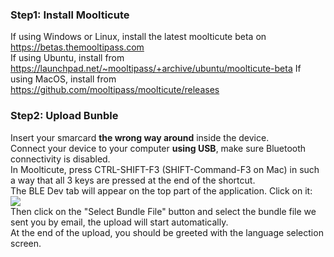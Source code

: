 ### [](#header-3)Step1: Install Moolticute  
If using Windows or Linux, install the latest moolticute beta on https://betas.themooltipass.com  
If using Ubuntu, install from https://launchpad.net/~mooltipass/+archive/ubuntu/moolticute-beta
If using MacOS, install from https://github.com/mooltipass/moolticute/releases

### [](#header-3)Step2: Upload Bunble  
Insert your smarcard **the wrong way around** inside the device.  
Connect your device to your computer **using USB**, make sure Bluetooth connectivity is disabled.  
In Moolticute, press CTRL-SHIFT-F3 (SHIFT-Command-F3 on Mac) in such a way that all 3 keys are pressed at the end of the shortcut.  
The BLE Dev tab will appear on the top part of the application. Click on it:  
![](https://github.com/mooltipass/minible/blob/gh-pages/images/minible_update_guide/ble_dev_tab_upload.png?raw=true)  
Then click on the "Select Bundle File" button and select the bundle file we sent you by email, the upload will start automatically.  
At the end of the upload, you should be greeted with the language selection screen.  
